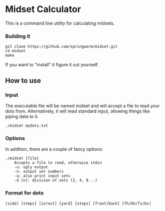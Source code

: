 Midset Calculator
======

This is a command line utility for calculating midsets.

### Building it

```
git clone https://github.com/springworm/midset.git
cd midset
make
```

If you want to "install" it figure it out yourself.

## How to use

### Input

The executable file will be named midset and will accept a file to read your dots from. Alternatively, it will read standard input, allowing things like piping data to it.

```
./midset mydots.txt
```

### Options

In addition, there are a couple of fancy options:
```
./midset [file]
	Accepts a file to read, otherwise stdin
	-u: ugly output
	-n: output set numbers
	-a: also print input sets
	-d [n]: division of sets (2, 4, 8...)
```

### Format for dots

`[side] [steps] [in/out] [yard] [steps] [front/back] [fh/bh/fs/bs]`

